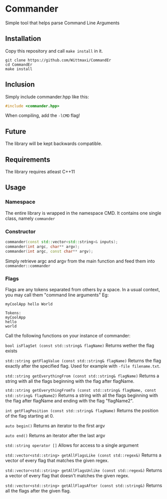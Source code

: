 # Commander
Simple tool that helps parse Command Line Arguments

## Installation
Copy this repository and call `make install` in it.
```console
git clone https://github.com/Wittmaxi/CommandEr
cd CommandEr
make install
```

## Inclusion
Simply include commander.hpp like this:
```c++
#include <commander.hpp>
``` 
When compiling, add the `-lCMD` flag!

## Future
The library will be kept backwards compatible. 

## Requirements
The library requires atleast C++11

## Usage
### Namespace
The entire library is wrapped in the namespace CMD.
It contains one single class, namely `commander`

### Constructor
```C++
commander(const std::vector<std::string>& inputs);
commander(int argc, char** argv);
commander(int argc, const char** argv);
```
Simply retrieve argc and argv from the main function and feed them into `commander::commander`

### Flags 
Flags are any tokens separated from others by a space. In a usual context, you may call them "command line arguments"
Eg:
```console
myCoolApp hello World 

Tokens:
myCoolApp
hello
world
```
Call the following functions on your instance of commander:

`bool isFlagSet (const std::string& flagName)`
Returns wether the flag exists

`std::string getFlagValue (const std::string& flagName)`
Returns the flag exactly after the specified flag. Used for example with `-file filename.txt`.

`std::string getEverythingFrom (const std::string& flagName)`
Returns a string with all the flags beginning with the flag after flagName.


`std::string getEverythingFromTo (const std::string& flagName, const std::string& flagName2)`
Returns a string with all the flags beginning with the flag after flagName and ending with the flag "flagName2".

`int getFlagPosition (const std::string& flagName)`
Returns the position of the flag starting at 0.

`auto begin()`
Returns an iterator to the first argv

`auto end()`
Returns an iterator after the last argv

`std::string operator []` 
Allows for access to a single argument

`std::vector<std::string> getAllFlagsLike (const std::regex&)`
Returns a vector of every flag that matches the given regex.

`std::vector<std::string> getAllFlagsUnlike (const std::regex&)`
Returns a vector of every flag that doesn't matches the given regex.

`std::vector<std::string> getAllFlagsAfter (const std::string&)`
Returns all the flags after the given flag.
